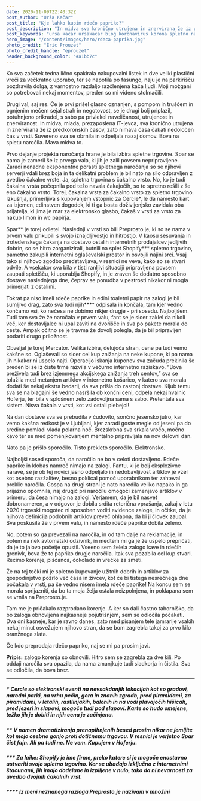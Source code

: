 ```yaml
---
date: 2020-11-09T22:40:32Z
post_author: "Urša Kačar"
post_title: "Kje lahko kupim rdečo papriko?"
post_description: "In midva sva kronično utrujena in znervirana že iz predkoronskih časov, zato nimava časa čakati nedoločen čas v vrsti. Suvereno sva se obrnila in odpeljala nazaj domov. Bova na spletu naročila. Mava midva to."
post_keywords: "ursa kacar ursakacar blog koronavirus korona spletno nakupovanje drugi val"
hero_image: "/content/images/hero/rdeca-paprika.jpg"
photo_credit: "Eric Prouzet"
photo_credit_handle: "eprouzet"
header_background_color: "#a1bb7c"
---
```


Ko sva začetek tedna lično spakirala nakupovalni listek in dve veliki plastični vreči za večkratno uporabo, ter se napotila po fasungo, naju je na parkirišču pozdravila dolga, z varnostno razdaljo razčlenjena kača ljudi. Moji možgani so potrebovali nekaj momentov, preden so mi videno stolmačili.

Drugi val, saj res. Če je prvi prišel glasno oznanjen, s pompom in truščem in ognjenim mečem sejal strah in negotovost, se je drugi bolj priplazil, potuhnjeno prikradel, s sabo pa privlekel naveličanost, utrujenost in znerviranost. In midva, mlada, prezaposlena IT-jevca, sva kronično utrujena in znervirana že iz predkoronskih časov, zato nimava časa čakati nedoločen čas v vrsti. Suvereno sva se obrnila in odpeljala nazaj domov. Bova na spletu naročila. Mava midva to.

Prvo dejanje projekta naročanja hrane je bila izbira spletne trgovine. Spar se nama je zameril še iz prvega vala, ki jih je zalil povsem nepripravljene. Zaradi nenadne eksponentne porasti spletnega naročanja so se njihovi serverji vdali brez boja in ta delikatni problem je bil nato na silo odpravljen z uvedbo čakalne vrste. Ja, spletna trgovina s čakalno vrsto. No, ko je tudi čakalna vrsta počepnila pod težo navala čakajočih, so to spretno rešili z še eno čakalno vrsto. Torej, čakalna vrsta za čakalno vrsto za spletno trgovino. Izkušnja, primerljiva s kupovanjem vstopnic za Cercle\*, le da namesto kart za izjemen, edinstven dogodek, ki ti ga bosta doživljenjsko zavidala oba prijatelja, ki jima je mar za elektronsko glasbo, čakaš v vrsti za vrsto za nakup limon in wc papirja.

Spar** je torej odletel. Naslednji v vrsti so bili Preprosto.je, ki so se nama v prvem valu prikupili s svojo iznajdljivostjo in hitrostjo. V kaosu sesuvanja in trotedenskega čakanja na dostavo ostalih internetnih prodajalcev jedljivih dobrin, so se hitro zorganizirali, butnili na splet Shopify\*** spletno trgovino, pametno zakupili internetni oglaševalski prostor in osvojili najini srci. Vsaj tako si njihovo zgodbo predstavljava, v resnici ne veva, kako so se stvari odvile. A vsekakor sva bila v tisti ranljivi situaciji pripravljena povsem zaupati spletišču, ki uporablja Shopify, in je zraven še dodatno sposobno dostave naslednjega dne, čeprav se ponudba v pestrosti nikakor ni mogla primerjati z ostalimi.

Tokrat pa niso imeli rdeče paprike in edini toaletni papir na zalogi je bil sumljivo drag, zato sva tudi njih\*\*\*\* odpisala in končala, tam kjer vedno končamo vsi, ko nečesa ne dobimo nikjer drugje - pri sosedu. Najboljšem. Tudi tam sva že že naročala v prvem valu, fant se je sicer zaklel da nikoli več, ker dostavljalec ni upal zaviti na dvorišče in sva po pakete morala do ceste. Ampak očitno se je travma že dovolj polegla, da je bil pripravljen podariti drugo priložnost.

Obveljal je torej Mercator. Velika izbira, delujoča stran, cene pa tudi vemo kakšne so. Oglaševali so sicer cel kup znižanja na neke kupone, ki pa nama jih nikakor ni uspelo najti. Operacijo iskanja kuponov sva začuda prekinila še preden bi se iz čiste trme razvila v večurno internetno raziskavo. “Bova preživela tudi brez izjemnega akcijskega znižanja treh centov,” sva se tolažila med metanjem artiklov v internetno košarico, v katero sva morala dodati še nekaj ekstra bedarij, da sva prišla do zastonj dostave. Kljub temu sva se na blagajni še vedno nasršila ob končni ceni, odpela nekaj hvalnic Hoferju, ter bila v splošnem zelo zadovoljna sama s sabo. Pretentala sva sistem. Nisva čakala v vrsti, kot vsi ostali plebejci!

Na dan dostave sva se prebudila v čudovito, sončno jesensko jutro, kar vemo kakšna redkost je v Ljubljani, kjer zaradi goste megle od jeseni pa do sredine pomladi vlada polarna noč. Brezskrbna sva srkala vročo, močno kavo ter se med pomenjkovanjem mentalno pripravljala na nov delovni dan.

Nato pa je prišlo sporočilo. Tisto prekleto sporočilo. Elektronsko.

Najboljši sosed sporoča, da naročilo ne bo v celoti dostavljeno. Rdeče paprike in klobas namreč nimajo na zalogi. Fantu, ki je bolj eksplozivne narave, se je ob tej novici jasno odpeljalo in nedobavljivost artiklov je vzel kot osebno razžalitev, besno poklical pomoč uporabnikom ter zahteval preklic naročila. Gospa na drugi strani je nato naredila veliko napako in ga prijazno opomnila, naj drugič pri naročilu omogoči zamenjavo artiklov v primeru, da česa nimajo na zalogi. Verjamem, da je bil nasvet dobronameren, a v odgovor je dobila srdita retorična vprašanja, zakaj v letu 2020 trgovski mogotec ni sposoben voditi evidence zaloge, in očitke, da je njihova definicija podobnih artiklov preveč ohlapna, da bi ji človek zaupal. Sva poskusila že v prvem valu, in namesto rdeče paprike dobila zeleno.

No, potem so ga prevezali na naročila, in od tam dalje na reklamacije, in potem na nek avtomatski odzivnik, in medtem mi ga je že uspelo prepričati, da je to jalovo početje opustil. Vseeno sem želela zalogo kave in rdečih grenivk, bova že to papriko drugje naročila. Itak sva pozabila cel kup stvari. Recimo korenje, piščanca, čokolado in vrečke za smeti.

Že na tej točki mi je spletno kupovanje užitnih dobrih in artiklov za gospodinjstvo požrlo več časa in živcev, kot če bi tistega nesrečnega dne počakala v vrsti, pa še vedno nisem imela rdeče paprike! Na koncu sem se morala sprijazniti, da bo ta moja želja ostala neizpolnjena, in poklapana sem se vrnila na Preprosto.je.

Tam me je pričakalo razprodano korenje. A ker so dali častno taborniško, da bo zaloga obnovljena najkasneje pojutrišnjem, sem se odločila počakati. Dva dni kasneje, kar je ravno danes, zato med pisanjem tele jamrarije vsakih nekaj minut osvežujem njihovo stran, da se bom zagrebla takoj za prvo kilo oranžnega zlata.

Če kdo preprodaja rdečo papriko, naj se mi pa prosim javi.

**Pripis:** zalogo korenja so obnovili. Hitro sem se zagrebla za dve kili. Po oddaji naročila sva opazila, da nama zmanjkuje tudi sladkorja in čistila. Sva se odločila, da bova brez.

---

##### \* Cercle so elektronski eventi na nevsakdanjih lokacijah kot so gradovi, narodni parki, na vrhu pečin, gora in znanih zgradb, pred piramidami, za piramidami, v letalih, rastlinjakih, balonih in na vodi plavajočih hišicah, pred jezeri in slapovi, mogoče tudi pod slapovi. Karte so hudo omejene, težko jih je dobiti in njih cena je začinjena.

##### \*\* V namen dramatiziranja prenapihnjenih besed prosim nikar ne jemljite kot mojo osebno gonjo proti dotičnemu trgovcu. V resnici je verjetno Spar čist fajn. Ali pa tudi ne. Ne vem. Kupujem v Hoferju.

##### \*\*\* Za laike: Shopify je ime firme, preko katere si je mogoče enostavno ustvariti svojo spletno trgovino. Ker se ubadajo izključno z internetnimi štacunami, jih imajo dodelane in izpiljene v nulo, tako da ni nevarnosti za uvedbo dvojnih čakalnih vrst.

##### \*\*\*\* Iz meni neznanega razloga Preprosto.je nazivam v množini
